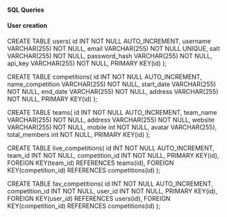 #### SQL Queries

#### User creation
<!-- create users -->
CREATE TABLE users(
    id INT NOT NULL AUTO_INCREMENT,
    username VARCHAR(255) NOT NULL,
    email VARCHAR(255) NOT NULL UNIQUE,
    salt VARCHAR(255) NOT NULL,
    password_hash VARCHAR(255) NOT NULL,
    api_key VARCHAR(255) NOT NULL,
    PRIMARY KEY(id)
);


<!-- Insert user -->


<!-- Competitions -->
CREATE TABLE competitions(
    id INT NOT NULL AUTO_INCREMENT,
    name_competition VARCHAR(255) NOT NULL,
    start_date VARCHAR(255) NOT NULL,
    end_date VARCHAR(255) NOT NULL,
    address VARCHAR(255) NOT NULL,
    PRIMARY KEY(id)
);


<!-- Teams -->
CREATE TABLE teams(
    id INT NOT NULL AUTO_INCREMENT,
    team_name VARCHAR(255) NOT NULL,
    address VARCHAR(255) NOT NULL,
    website VARCHAR(255) NOT NULL,
    mobile int NOT NULL,
    avatar VARCHAR(255),
    total_members int NOT NULL,
    PRIMARY KEY(id)
);

<!-- Live competitions -->
CREATE TABLE live_competitions(
    id INT NOT NULL AUTO_INCREMENT,
    team_id INT NOT NULL,
    competition_id INT NOT NULL,
    PRIMARY KEY(id),
    FOREIGN KEY(team_id) REFERENCES teams(id),
    FOREIGN KEY(competition_id) REFERENCES competitions(id)
);


<!-- favourite table -->
CREATE TABLE fav_competitions(
    id INT NOT NULL AUTO_INCREMENT,
    competition_id INT NOT NULL,
    user_id INT NOT NULL,
    PRIMARY KEY(id),
    FOREIGN KEY(user_id) REFERENCES users(id),
    FOREIGN KEY(competition_id) REFERENCES competitions(id)
);